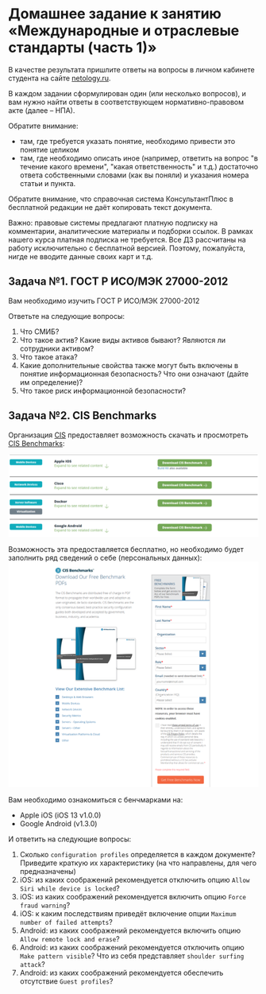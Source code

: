 # Домашнее задание к занятию «Международные и отраслевые стандарты (часть 1)»

В качестве результата пришлите ответы на вопросы в личном кабинете студента на сайте [netology.ru](https://netology.ru).

В каждом задании сформулирован один (или несколько вопросов), и вам нужно найти ответы в соответствующем нормативно-правовом акте (далее – НПА).

Обратите внимание:
* там, где требуется указать понятие, необходимо привести это понятие целиком 
* там, где необходимо описать иное (например, ответить на вопрос "в течение какого времени", "какая ответственность" и т.д.) достаточно ответа собственными словами (как вы поняли) и указания номера статьи и пункта.

Обратите внимание, что справочная система КонсультантПлюс в бесплатной редакции не даёт копировать текст документа.

Важно: правовые системы предлагают платную подписку на комментарии, аналитические материалы и подборки ссылок. В рамках нашего курса платная подписка не требуется. Все ДЗ рассчитаны на работу исключительно с бесплатной версией. Поэтому, пожалуйста, нигде не вводите данные своих карт и т.д.

## Задача №1. ГОСТ Р ИСО/МЭК 27000-2012

Вам необходимо изучить ГОСТ Р ИСО/МЭК 27000-2012

Ответьте на следующие вопросы:
1. Что СМИБ?
1. Что такое актив? Какие виды активов бывают? Являются ли сотрудники активом?
1. Что такое атака?
1. Какие дополнительные свойства также могут быть включены в понятие информационная безопасность? Что они означают (дайте им определение)?
1. Что такое риск информационной безопасности?

## Задача №2. CIS Benchmarks

Организация [CIS](https://www.cisecurity.org) предоставляет возможность скачать и просмотреть [CIS Benchmarks](https://www.cisecurity.org/cis-benchmarks/):

![](pic/benchmarks-list.png)

Возможность эта предоставляется бесплатно, но необходимо будет заполнить ряд сведений о себе (персональных данных):
![](pic/benchmarks-pdn.png)

Вам необходимо ознакомиться с бенчмарками на:
* Apple iOS (iOS 13 v1.0.0)
* Google Android (v1.3.0)

И ответить на следующие вопросы:
1. Сколько `configuration profiles` определяется в каждом документе? Приведите краткую их характеристику (на что направлены, для чего предназначены)
1. iOS: из каких соображений рекомендуется отключить опцию `Allow Siri while device is locked`?
1. iOS: из каких соображений рекомендуется включить опцию `Force fraud warning`?
1. iOS: к каким последствиям приведёт включение опции `Maximum number of failed attempts`?
1. Android: из каких соображений рекомендуется включить опцию `Allow remote lock and erase`?
1. Android: из каких соображений рекомендуется отключить опцию `Make pattern visible`? Что из себя представляет `shoulder surfing attack`?
1. Android: из каких соображений рекомендуется обеспечить отсутствие `Guest profiles`?
